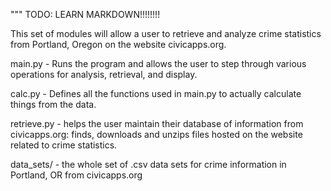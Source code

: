 """
TODO: LEARN MARKDOWN!!!!!!!!

This set of modules will allow a user to retrieve and analyze crime statistics from Portland, Oregon
on the website civicapps.org.


main.py - Runs the program and allows the user to step through various operations for analysis,
    retrieval, and display.

calc.py - Defines all the functions used in main.py to actually calculate things from the data.


retrieve.py - helps the user maintain their database of information from civicapps.org:
    finds, downloads and unzips files hosted on the website related to crime statistics.

data_sets/ - the whole set of .csv data sets for crime information in Portland, OR from civicapps.org
